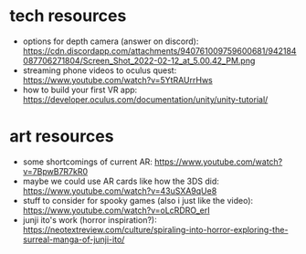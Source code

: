 # tech resources
- options for depth camera (answer on discord): https://cdn.discordapp.com/attachments/940761009759600681/942184087706271804/Screen_Shot_2022-02-12_at_5.00.42_PM.png
- streaming phone videos to oculus quest: https://www.youtube.com/watch?v=5YtRAUrrHws
- how to build your first VR app: https://developer.oculus.com/documentation/unity/unity-tutorial/

# art resources
- some shortcomings of current AR: https://www.youtube.com/watch?v=7BpwB7R7kR0
- maybe we could use AR cards like how the 3DS did: https://www.youtube.com/watch?v=43uSXA9qUe8
- stuff to consider for spooky games (also i just like the video): https://www.youtube.com/watch?v=oLcRDRO_erI
- junji ito's work (horror inspiration?): https://neotextreview.com/culture/spiraling-into-horror-exploring-the-surreal-manga-of-junji-ito/ 

